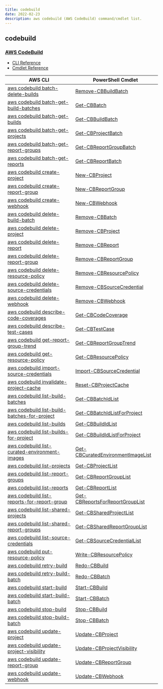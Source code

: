 ```yaml
---
title: codebuild
date: 2022-02-23
description: aws codebuild (AWS CodeBuild) command/cmdlet list.
---
```


## codebuild

### [AWS CodeBuild](https://aws.amazon.com/codebuild/)

* [CLI Reference](https://docs.aws.amazon.com/cli/latest/reference/codebuild/index.html)
* [Cmdlet Reference](https://docs.aws.amazon.com/powershell/latest/reference/items/AWS_CodeBuild_cmdlets.html)

|AWS CLI|PowerShell Cmdlet|
|----|----|
|[aws codebuild batch-delete-builds](https://docs.aws.amazon.com/cli/latest/reference/codebuild/batch-delete-builds.html)|[Remove-CBBuildBatch](https://docs.aws.amazon.com/powershell/latest/reference/items/Remove-CBBuildBatch.html)|
|[aws codebuild batch-get-build-batches](https://docs.aws.amazon.com/cli/latest/reference/codebuild/batch-get-build-batches.html)|[Get-CBBatch](https://docs.aws.amazon.com/powershell/latest/reference/items/Get-CBBatch.html)|
|[aws codebuild batch-get-builds](https://docs.aws.amazon.com/cli/latest/reference/codebuild/batch-get-builds.html)|[Get-CBBuildBatch](https://docs.aws.amazon.com/powershell/latest/reference/items/Get-CBBuildBatch.html)|
|[aws codebuild batch-get-projects](https://docs.aws.amazon.com/cli/latest/reference/codebuild/batch-get-projects.html)|[Get-CBProjectBatch](https://docs.aws.amazon.com/powershell/latest/reference/items/Get-CBProjectBatch.html)|
|[aws codebuild batch-get-report-groups](https://docs.aws.amazon.com/cli/latest/reference/codebuild/batch-get-report-groups.html)|[Get-CBReportGroupBatch](https://docs.aws.amazon.com/powershell/latest/reference/items/Get-CBReportGroupBatch.html)|
|[aws codebuild batch-get-reports](https://docs.aws.amazon.com/cli/latest/reference/codebuild/batch-get-reports.html)|[Get-CBReportBatch](https://docs.aws.amazon.com/powershell/latest/reference/items/Get-CBReportBatch.html)|
|[aws codebuild create-project](https://docs.aws.amazon.com/cli/latest/reference/codebuild/create-project.html)|[New-CBProject](https://docs.aws.amazon.com/powershell/latest/reference/items/New-CBProject.html)|
|[aws codebuild create-report-group](https://docs.aws.amazon.com/cli/latest/reference/codebuild/create-report-group.html)|[New-CBReportGroup](https://docs.aws.amazon.com/powershell/latest/reference/items/New-CBReportGroup.html)|
|[aws codebuild create-webhook](https://docs.aws.amazon.com/cli/latest/reference/codebuild/create-webhook.html)|[New-CBWebhook](https://docs.aws.amazon.com/powershell/latest/reference/items/New-CBWebhook.html)|
|[aws codebuild delete-build-batch](https://docs.aws.amazon.com/cli/latest/reference/codebuild/delete-build-batch.html)|[Remove-CBBatch](https://docs.aws.amazon.com/powershell/latest/reference/items/Remove-CBBatch.html)|
|[aws codebuild delete-project](https://docs.aws.amazon.com/cli/latest/reference/codebuild/delete-project.html)|[Remove-CBProject](https://docs.aws.amazon.com/powershell/latest/reference/items/Remove-CBProject.html)|
|[aws codebuild delete-report](https://docs.aws.amazon.com/cli/latest/reference/codebuild/delete-report.html)|[Remove-CBReport](https://docs.aws.amazon.com/powershell/latest/reference/items/Remove-CBReport.html)|
|[aws codebuild delete-report-group](https://docs.aws.amazon.com/cli/latest/reference/codebuild/delete-report-group.html)|[Remove-CBReportGroup](https://docs.aws.amazon.com/powershell/latest/reference/items/Remove-CBReportGroup.html)|
|[aws codebuild delete-resource-policy](https://docs.aws.amazon.com/cli/latest/reference/codebuild/delete-resource-policy.html)|[Remove-CBResourcePolicy](https://docs.aws.amazon.com/powershell/latest/reference/items/Remove-CBResourcePolicy.html)|
|[aws codebuild delete-source-credentials](https://docs.aws.amazon.com/cli/latest/reference/codebuild/delete-source-credentials.html)|[Remove-CBSourceCredential](https://docs.aws.amazon.com/powershell/latest/reference/items/Remove-CBSourceCredential.html)|
|[aws codebuild delete-webhook](https://docs.aws.amazon.com/cli/latest/reference/codebuild/delete-webhook.html)|[Remove-CBWebhook](https://docs.aws.amazon.com/powershell/latest/reference/items/Remove-CBWebhook.html)|
|[aws codebuild describe-code-coverages](https://docs.aws.amazon.com/cli/latest/reference/codebuild/describe-code-coverages.html)|[Get-CBCodeCoverage](https://docs.aws.amazon.com/powershell/latest/reference/items/Get-CBCodeCoverage.html)|
|[aws codebuild describe-test-cases](https://docs.aws.amazon.com/cli/latest/reference/codebuild/describe-test-cases.html)|[Get-CBTestCase](https://docs.aws.amazon.com/powershell/latest/reference/items/Get-CBTestCase.html)|
|[aws codebuild get-report-group-trend](https://docs.aws.amazon.com/cli/latest/reference/codebuild/get-report-group-trend.html)|[Get-CBReportGroupTrend](https://docs.aws.amazon.com/powershell/latest/reference/items/Get-CBReportGroupTrend.html)|
|[aws codebuild get-resource-policy](https://docs.aws.amazon.com/cli/latest/reference/codebuild/get-resource-policy.html)|[Get-CBResourcePolicy](https://docs.aws.amazon.com/powershell/latest/reference/items/Get-CBResourcePolicy.html)|
|[aws codebuild import-source-credentials](https://docs.aws.amazon.com/cli/latest/reference/codebuild/import-source-credentials.html)|[Import-CBSourceCredential](https://docs.aws.amazon.com/powershell/latest/reference/items/Import-CBSourceCredential.html)|
|[aws codebuild invalidate-project-cache](https://docs.aws.amazon.com/cli/latest/reference/codebuild/invalidate-project-cache.html)|[Reset-CBProjectCache](https://docs.aws.amazon.com/powershell/latest/reference/items/Reset-CBProjectCache.html)|
|[aws codebuild list-build-batches](https://docs.aws.amazon.com/cli/latest/reference/codebuild/list-build-batches.html)|[Get-CBBatchIdList](https://docs.aws.amazon.com/powershell/latest/reference/items/Get-CBBatchIdList.html)|
|[aws codebuild list-build-batches-for-project](https://docs.aws.amazon.com/cli/latest/reference/codebuild/list-build-batches-for-project.html)|[Get-CBBatchIdListForProject](https://docs.aws.amazon.com/powershell/latest/reference/items/Get-CBBatchIdListForProject.html)|
|[aws codebuild list-builds](https://docs.aws.amazon.com/cli/latest/reference/codebuild/list-builds.html)|[Get-CBBuildIdList](https://docs.aws.amazon.com/powershell/latest/reference/items/Get-CBBuildIdList.html)|
|[aws codebuild list-builds-for-project](https://docs.aws.amazon.com/cli/latest/reference/codebuild/list-builds-for-project.html)|[Get-CBBuildIdListForProject](https://docs.aws.amazon.com/powershell/latest/reference/items/Get-CBBuildIdListForProject.html)|
|[aws codebuild list-curated-environment-images](https://docs.aws.amazon.com/cli/latest/reference/codebuild/list-curated-environment-images.html)|[Get-CBCuratedEnvironmentImageList](https://docs.aws.amazon.com/powershell/latest/reference/items/Get-CBCuratedEnvironmentImageList.html)|
|[aws codebuild list-projects](https://docs.aws.amazon.com/cli/latest/reference/codebuild/list-projects.html)|[Get-CBProjectList](https://docs.aws.amazon.com/powershell/latest/reference/items/Get-CBProjectList.html)|
|[aws codebuild list-report-groups](https://docs.aws.amazon.com/cli/latest/reference/codebuild/list-report-groups.html)|[Get-CBReportGroupList](https://docs.aws.amazon.com/powershell/latest/reference/items/Get-CBReportGroupList.html)|
|[aws codebuild list-reports](https://docs.aws.amazon.com/cli/latest/reference/codebuild/list-reports.html)|[Get-CBReportList](https://docs.aws.amazon.com/powershell/latest/reference/items/Get-CBReportList.html)|
|[aws codebuild list-reports-for-report-group](https://docs.aws.amazon.com/cli/latest/reference/codebuild/list-reports-for-report-group.html)|[Get-CBReportsForReportGroupList](https://docs.aws.amazon.com/powershell/latest/reference/items/Get-CBReportsForReportGroupList.html)|
|[aws codebuild list-shared-projects](https://docs.aws.amazon.com/cli/latest/reference/codebuild/list-shared-projects.html)|[Get-CBSharedProjectList](https://docs.aws.amazon.com/powershell/latest/reference/items/Get-CBSharedProjectList.html)|
|[aws codebuild list-shared-report-groups](https://docs.aws.amazon.com/cli/latest/reference/codebuild/list-shared-report-groups.html)|[Get-CBSharedReportGroupList](https://docs.aws.amazon.com/powershell/latest/reference/items/Get-CBSharedReportGroupList.html)|
|[aws codebuild list-source-credentials](https://docs.aws.amazon.com/cli/latest/reference/codebuild/list-source-credentials.html)|[Get-CBSourceCredentialList](https://docs.aws.amazon.com/powershell/latest/reference/items/Get-CBSourceCredentialList.html)|
|[aws codebuild put-resource-policy](https://docs.aws.amazon.com/cli/latest/reference/codebuild/put-resource-policy.html)|[Write-CBResourcePolicy](https://docs.aws.amazon.com/powershell/latest/reference/items/Write-CBResourcePolicy.html)|
|[aws codebuild retry-build](https://docs.aws.amazon.com/cli/latest/reference/codebuild/retry-build.html)|[Redo-CBBuild](https://docs.aws.amazon.com/powershell/latest/reference/items/Redo-CBBuild.html)|
|[aws codebuild retry-build-batch](https://docs.aws.amazon.com/cli/latest/reference/codebuild/retry-build-batch.html)|[Redo-CBBatch](https://docs.aws.amazon.com/powershell/latest/reference/items/Redo-CBBatch.html)|
|[aws codebuild start-build](https://docs.aws.amazon.com/cli/latest/reference/codebuild/start-build.html)|[Start-CBBuild](https://docs.aws.amazon.com/powershell/latest/reference/items/Start-CBBuild.html)|
|[aws codebuild start-build-batch](https://docs.aws.amazon.com/cli/latest/reference/codebuild/start-build-batch.html)|[Start-CBBatch](https://docs.aws.amazon.com/powershell/latest/reference/items/Start-CBBatch.html)|
|[aws codebuild stop-build](https://docs.aws.amazon.com/cli/latest/reference/codebuild/stop-build.html)|[Stop-CBBuild](https://docs.aws.amazon.com/powershell/latest/reference/items/Stop-CBBuild.html)|
|[aws codebuild stop-build-batch](https://docs.aws.amazon.com/cli/latest/reference/codebuild/stop-build-batch.html)|[Stop-CBBatch](https://docs.aws.amazon.com/powershell/latest/reference/items/Stop-CBBatch.html)|
|[aws codebuild update-project](https://docs.aws.amazon.com/cli/latest/reference/codebuild/update-project.html)|[Update-CBProject](https://docs.aws.amazon.com/powershell/latest/reference/items/Update-CBProject.html)|
|[aws codebuild update-project-visibility](https://docs.aws.amazon.com/cli/latest/reference/codebuild/update-project-visibility.html)|[Update-CBProjectVisibility](https://docs.aws.amazon.com/powershell/latest/reference/items/Update-CBProjectVisibility.html)|
|[aws codebuild update-report-group](https://docs.aws.amazon.com/cli/latest/reference/codebuild/update-report-group.html)|[Update-CBReportGroup](https://docs.aws.amazon.com/powershell/latest/reference/items/Update-CBReportGroup.html)|
|[aws codebuild update-webhook](https://docs.aws.amazon.com/cli/latest/reference/codebuild/update-webhook.html)|[Update-CBWebhook](https://docs.aws.amazon.com/powershell/latest/reference/items/Update-CBWebhook.html)|

